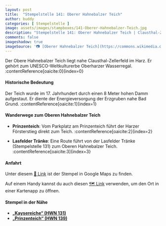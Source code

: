 ```yaml
---
layout: post
title:  "Stempelstelle 141: Oberer Hahnebalzer Teich"
author: buddy
categories: [ Stempelstelle ]
image: assets/images/stampboxes/141-Oberer-Hahnebalzer-Teich.jpg
description: "Stempelstelle 141: Oberer Hahnebalzer Teich | Clausthal-Zellerfeld"
comments: false
imageshadow: true
imageSource: '📷 [Oberer Hahnebalzer Teich](https://commons.wikimedia.org/wiki/File:Oberer_Hahnebalzer_Teich.jpg) von <a href="//commons.wikimedia.org/wiki/User:FB1969" title="User:FB1969">FB1969</a> unter Lizenz [CC BY-SA 4.0](https://creativecommons.org/licenses/by-sa/4.0)'
---
```


Der Obere Hahnebalzer Teich liegt nahe Clausthal-Zellerfeld im Harz. Er gehört zum UNESCO-Weltkulturerbe Oberharzer Wasserregal. :contentReference[oaicite:0]{index=0}

#### Historische Bedeutung

Der Teich wurde im 17. Jahrhundert durch einen 8 Meter hohen Damm aufgestaut. Er diente der Energieversorgung der Erzgruben nahe Bad Grund. :contentReference[oaicite:1]{index=1}

#### Wanderwege zum Oberen Hahnebalzer Teich

- **Prinzenteich**: Vom Parkplatz am Prinzenteich führt der Harzer Försterstieg direkt zum Teich. :contentReference[oaicite:2]{index=2}

- **Lasfelder Tränke**: Eine Route führt von der Lasfelder Tränke (Stempelstelle 131) zum Oberen Hahnebalzer Teich. :contentReference[oaicite:3]{index=3}

#### Anfahrt

Unter diesem [📍 Link](https://www.google.com/maps/dir/?api=1&origin=&destination=51.784750%2C%2010.286183) ist der Stempel in Google Maps zu finden.

<div class="android-only">
  Auf einem Handy kannst du auch diesen 
  <a href="geo:51.784750,10.286183">🗺️ Link</a> 
  verwenden, um den Ort in einer Kartenapp zu öffnen.
  <p></p>
</div>

#### Stempel in der Nähe

- [**„Kaysereiche“ (HWN 131)**](/stempelstelle-131-kaysereiche)
- [**„Prinzenteich“ (HWN 139)**](/stempelstelle-139-prinzenteich)
